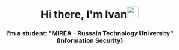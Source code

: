 <h1 align="center">Hi there, I'm Ivan<img src="https://github.com/blackcater/blackcater/raw/main/images/Hi.gif" height="32"/></h1>
<h3 align="center">I'm a student: "MIREA - Russain Technology University" (Information Security)</h3>
